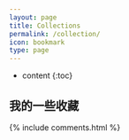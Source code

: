 ```yaml
---
layout: page
title: Collections
permalink: /collection/
icon: bookmark
type: page
---
```


* content
{:toc}

## 我的一些收藏



{% include comments.html %}
